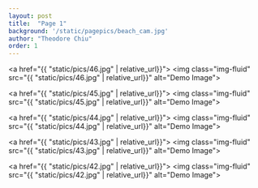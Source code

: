 ```yaml
---
layout: post
title:  "Page 1"
background: '/static/pagepics/beach_cam.jpg'
author: "Theodore Chiu"
order: 1
---
```


<a href="{{ "static/pics/46.jpg" | relative_url}}">
	<img class="img-fluid" src="{{ "static/pics/46.jpg" | relative_url}}" alt="Demo Image">
</a>

<a href="{{ "static/pics/45.jpg" | relative_url}}">
	<img class="img-fluid" src="{{ "static/pics/45.jpg" | relative_url}}" alt="Demo Image">
</a>

<a href="{{ "static/pics/44.jpg" | relative_url}}">
	<img class="img-fluid" src="{{ "static/pics/44.jpg" | relative_url}}" alt="Demo Image">
</a>

<a href="{{ "static/pics/43.jpg" | relative_url}}">
	<img class="img-fluid" src="{{ "static/pics/43.jpg" | relative_url}}" alt="Demo Image">
</a>

<a href="{{ "static/pics/42.jpg" | relative_url}}">
	<img class="img-fluid" src="{{ "static/pics/42.jpg" | relative_url}}" alt="Demo Image">
</a>

